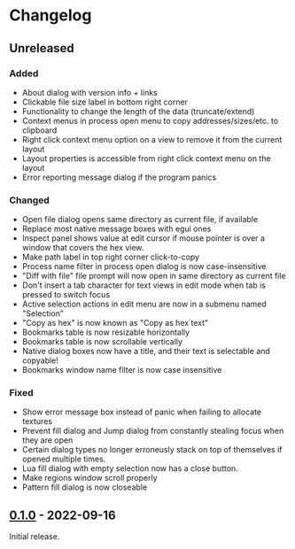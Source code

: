 # Changelog

## Unreleased

### Added

- About dialog with version info + links
- Clickable file size label in bottom right corner
- Functionality to change the length of the data (truncate/extend)
- Context menus in process open menu to copy addresses/sizes/etc. to clipboard
- Right click context menu option on a view to remove it from the current layout
- Layout properties is accessible from right click context menu on the layout
- Error reporting message dialog if the program panics

### Changed

- Open file dialog opens same directory as current file, if available
- Replace most native message boxes with egui ones
- Inspect panel shows value at edit cursor if mouse pointer is over a window that covers the hex view.
- Make path label in top right corner click-to-copy
- Process name filter in process open dialog is now case-insensitive
- "Diff with file" file prompt will now open in same directory as current file
- Don't insert a tab character for text views in edit mode when tab is pressed to switch focus
- Active selection actions in edit menu are now in a submenu named "Selection"
- "Copy as hex" is now known as "Copy as hex text"
- Bookmarks table is now resizable horizontally
- Bookmarks table is now scrollable vertically
- Native dialog boxes now have a title, and their text is selectable and copyable!
- Bookmarks window name filter is now case insensitive

### Fixed

- Show error message box instead of panic when failing to allocate textures
- Prevent fill dialog and Jump dialog from constantly stealing focus when they are open
- Certain dialog types no longer erroneusly stack on top of themselves if opened multiple times.
- Lua fill dialog with empty selection now has a close button.
- Make regions window scroll properly
- Pattern fill dialog is now closeable

## [0.1.0] - 2022-09-16

Initial release.

[0.1.0]: https://github.com/crumblingstatue/hexerator/releases/tag/v0.1.0
